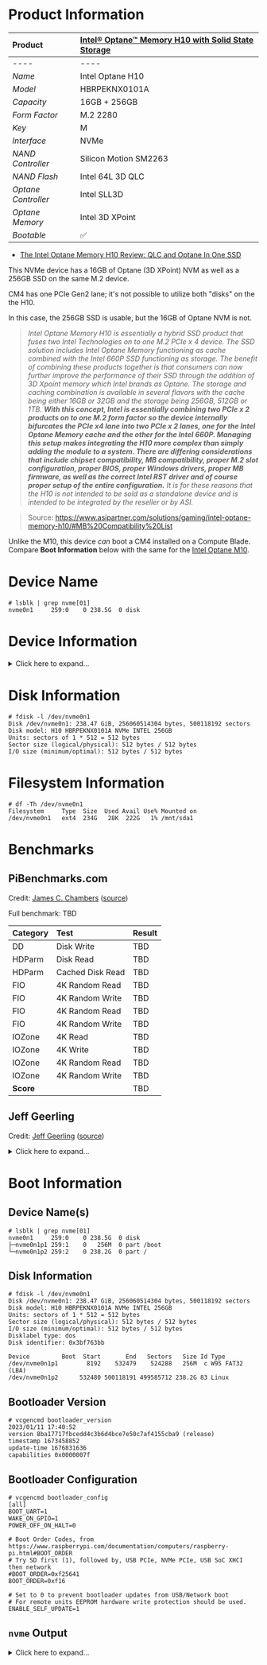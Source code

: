 # Product Information

| Product | [Intel® Optane™ Memory H10 with Solid State Storage](https://ark.intel.com/content/www/us/en/ark/products/189614/intel-optane-memory-h10-with-solid-state-storage-intel-optane-memory-16gb-intel-qlc-3d-nand-ssd-256gb-m-2-80mm-pcie-3-0.html) |
|:-|:-|
|----|----|
| *Name* | Intel Optane H10 |
| *Model* | HBRPEKNX0101A |
| *Capacity* | 16GB + 256GB |
| *Form Factor* | M.2 2280 |
| *Key* | M |
| *Interface* | NVMe |
| *NAND Controller* | Silicon Motion SM2263 |
| *NAND Flash* | Intel 64L 3D QLC |
| *Optane Controller* | Intel SLL3D |
| *Optane Memory* | Intel 3D XPoint |
| *Bootable* | :white_check_mark: |

* [The Intel Optane Memory H10 Review: QLC and Optane In One SSD](https://www.anandtech.com/show/14249/the-intel-optane-memory-h10-review-two-ssds-in-one)

This NVMe device has a 16GB of Optane (3D XPoint) NVM as well as a 256GB SSD on the same M.2 device. 

CM4 has one PCIe Gen2 lane; it's not possible to utilize both "disks" on the the H10. 

In this case, the 256GB SSD is usable, but the 16GB of Optane NVM is not.

> *Intel Optane Memory H10 is essentially a hybrid SSD product that fuses two Intel Technologies on to one M.2 PCIe x 4 device. The SSD solution includes Intel Optane Memory functioning as cache combined with the Intel 660P SSD functioning as storage. The benefit of combining these products together is that consumers can now further improve the performance of their SSD through the addition of 3D Xpoint memory which Intel brands as Optane. The storage and caching combination is available in several flavors with the cache being either 16GB or 32GB and the storage being 256GB, 512GB or 1TB. **With this concept, Intel is essentially combining two PCIe x 2 products on to one M.2 form factor so the device internally bifurcates the PCIe x4 lane into two PCIe x 2 lanes, one for the Intel Optane Memory cache and the other for the Intel 660P. Managing this setup makes integrating the H10 more complex than simply adding the module to a system. There are differing considerations that include chipset compatibility, MB compatibility, proper M.2 slot configuration, proper BIOS, proper Windows drivers, proper MB firmware, as well as the correct Intel RST driver and of course proper setup of the entire configuration.** It is for these reasons that the H10 is not intended to be sold as a standalone device and is intended to be integrated by the reseller or by ASI.*

> Source: https://www.asipartner.com/solutions/gaming/intel-optane-memory-h10/#MB%20Compatibility%20List

Unlike the M10, this device *can* boot a CM4 installed on a Compute Blade. Compare **Boot Information** below with the same for the [Intel Optane M10](intel_optane_m10_32.md).

# Device Name

```
# lsblk | grep nvme[01]
nvme0n1     259:0    0 238.5G  0 disk 
```

# Device Information

<details>
  <summary>Click here to expand...</summary>
  
  ```
  # lspci -vvv -s 01:00.0
  01:00.0 Non-Volatile memory controller: Intel Corporation Device 0975 (rev 03) (prog-if 02 [NVM Express])
    Subsystem: Intel Corporation Device 8410
    Control: I/O- Mem+ BusMaster+ SpecCycle- MemWINV- VGASnoop- ParErr- Stepping- SERR- FastB2B- DisINTx+
    Status: Cap+ 66MHz- UDF- FastB2B- ParErr- DEVSEL=fast >TAbort- <TAbort- <MAbort- >SERR- <PERR- INTx-
    Latency: 0
    Interrupt: pin A routed to IRQ 63
    Region 0: Memory at 600000000 (64-bit, non-prefetchable) [size=16K]
    Capabilities: [40] Power Management version 3
      Flags: PMEClk- DSI- D1- D2- AuxCurrent=0mA PME(D0-,D1-,D2-,D3hot-,D3cold-)
      Status: D0 NoSoftRst- PME-Enable- DSel=0 DScale=0 PME-
    Capabilities: [50] MSI: Enable- Count=1/8 Maskable+ 64bit+
      Address: 0000000000000000  Data: 0000
      Masking: 00000000  Pending: 00000000
    Capabilities: [70] Express (v2) Endpoint, MSI 00
      DevCap:	MaxPayload 128 bytes, PhantFunc 0, Latency L0s unlimited, L1 unlimited
        ExtTag- AttnBtn- AttnInd- PwrInd- RBE+ FLReset+ SlotPowerLimit 0.000W
      DevCtl:	CorrErr- NonFatalErr- FatalErr- UnsupReq-
        RlxdOrd+ ExtTag- PhantFunc- AuxPwr- NoSnoop- FLReset-
        MaxPayload 128 bytes, MaxReadReq 512 bytes
      DevSta:	CorrErr+ NonFatalErr- FatalErr- UnsupReq- AuxPwr+ TransPend-
      LnkCap:	Port #0, Speed 8GT/s, Width x2, ASPM L1, Exit Latency L1 <8us
        ClockPM+ Surprise- LLActRep- BwNot- ASPMOptComp+
      LnkCtl:	ASPM Disabled; RCB 64 bytes, Disabled- CommClk+
        ExtSynch- ClockPM- AutWidDis- BWInt- AutBWInt-
      LnkSta:	Speed 5GT/s (downgraded), Width x1 (downgraded)
        TrErr- Train- SlotClk+ DLActive- BWMgmt- ABWMgmt-
      DevCap2: Completion Timeout: Range ABCD, TimeoutDis+ NROPrPrP- LTR+
        10BitTagComp- 10BitTagReq- OBFF Not Supported, ExtFmt- EETLPPrefix-
        EmergencyPowerReduction Not Supported, EmergencyPowerReductionInit-
        FRS- TPHComp- ExtTPHComp-
        AtomicOpsCap: 32bit- 64bit- 128bitCAS-
      DevCtl2: Completion Timeout: 50us to 50ms, TimeoutDis- LTR+ OBFF Disabled,
        AtomicOpsCtl: ReqEn-
      LnkCap2: Supported Link Speeds: 2.5-8GT/s, Crosslink- Retimer- 2Retimers- DRS-
      LnkCtl2: Target Link Speed: 8GT/s, EnterCompliance- SpeedDis-
        Transmit Margin: Normal Operating Range, EnterModifiedCompliance- ComplianceSOS-
        Compliance De-emphasis: -6dB
      LnkSta2: Current De-emphasis Level: -3.5dB, EqualizationComplete- EqualizationPhase1-
        EqualizationPhase2- EqualizationPhase3- LinkEqualizationRequest-
        Retimer- 2Retimers- CrosslinkRes: unsupported
    Capabilities: [b0] MSI-X: Enable+ Count=16 Masked-
      Vector table: BAR=0 offset=00002000
      PBA: BAR=0 offset=00002100
    Capabilities: [100 v2] Advanced Error Reporting
      UESta:	DLP- SDES- TLP- FCP- CmpltTO- CmpltAbrt- UnxCmplt- RxOF- MalfTLP- ECRC- UnsupReq- ACSViol-
      UEMsk:	DLP- SDES- TLP- FCP- CmpltTO- CmpltAbrt- UnxCmplt- RxOF- MalfTLP- ECRC- UnsupReq- ACSViol-
      UESvrt:	DLP+ SDES+ TLP- FCP+ CmpltTO- CmpltAbrt- UnxCmplt- RxOF+ MalfTLP+ ECRC- UnsupReq- ACSViol-
      CESta:	RxErr- BadTLP- BadDLLP- Rollover- Timeout+ AdvNonFatalErr-
      CEMsk:	RxErr- BadTLP- BadDLLP- Rollover- Timeout- AdvNonFatalErr+
      AERCap:	First Error Pointer: 00, ECRCGenCap+ ECRCGenEn- ECRCChkCap+ ECRCChkEn-
        MultHdrRecCap- MultHdrRecEn- TLPPfxPres- HdrLogCap-
      HeaderLog: 00000000 00000000 00000000 00000000
    Capabilities: [158 v1] Secondary PCI Express
      LnkCtl3: LnkEquIntrruptEn- PerformEqu-
      LaneErrStat: 0
    Capabilities: [178 v1] Latency Tolerance Reporting
      Max snoop latency: 0ns
      Max no snoop latency: 0ns
    Capabilities: [180 v1] L1 PM Substates
      L1SubCap: PCI-PM_L1.2+ PCI-PM_L1.1+ ASPM_L1.2+ ASPM_L1.1+ L1_PM_Substates+
          PortCommonModeRestoreTime=100us PortTPowerOnTime=3100us
      L1SubCtl1: PCI-PM_L1.2- PCI-PM_L1.1- ASPM_L1.2- ASPM_L1.1-
          T_CommonMode=0us LTR1.2_Threshold=3145728ns
      L1SubCtl2: T_PwrOn=3100us
    Kernel driver in use: nvme
  ```
</details>

# Disk Information

```
# fdisk -l /dev/nvme0n1
Disk /dev/nvme0n1: 238.47 GiB, 256060514304 bytes, 500118192 sectors
Disk model: H10 HBRPEKNX0101A NVMe INTEL 256GB      
Units: sectors of 1 * 512 = 512 bytes
Sector size (logical/physical): 512 bytes / 512 bytes
I/O size (minimum/optimal): 512 bytes / 512 bytes
```

# Filesystem Information

```
# df -Th /dev/nvme0n1
Filesystem     Type  Size  Used Avail Use% Mounted on
/dev/nvme0n1   ext4  234G   28K  222G   1% /mnt/sda1
```
# Benchmarks

## PiBenchmarks.com

Credit: [James C. Chambers](https://jamesachambers.com/) ([source](https://raw.githubusercontent.com/TheRemote/PiBenchmarks/master/Storage.sh))

Full benchmark: TBD

| Category | Test | Result |
|:-|:-|:-|
| DD | Disk Write | TBD |
| HDParm | Disk Read | TBD |
| HDParm | Cached Disk Read | TBD |
| FIO | 4K Random Read | TBD |
| FIO | 4K Random Write | TBD |
| FIO | 4K Random Read | TBD |
| FIO | 4K Random Write | TBD |
| IOZone | 4K Read | TBD |
| IOZone | 4K Write | TBD |
| IOZone | 4K Random Read | TBD |
| IOZone | 4K Random Write | TBD |
| **Score** | | TBD |

## Jeff Geerling

Credit: [Jeff Geerling](https://www.jeffgeerling.com/) ([source](https://raw.githubusercontent.com/geerlingguy/pi-cluster/master/benchmarks/disk-benchmark.sh))

<details>
  <summary>Click here to expand...</summary>
  
  ```
  # DEVICE_UNDER_TEST=/dev/nvme0n1 ./disk-benchmark.sh

  Raspberry Pi disk benchmarks
  Running fio sequential read test...
  fio-rand-read-sequential: (g=0): rw=read, bs=(R) 1024KiB-1024KiB, (W) 1024KiB-1024KiB, (T) 1024KiB-1024KiB, ioengine=libaio, iodepth=64
  ...
  fio-3.25
  Starting 4 processes
  Jobs: 4 (f=4): [R(4)][36.4%][r=393MiB/s][r=392 IOPS][eta 00m:07s]
  Jobs: 4 (f=4): [R(4)][54.5%][r=390MiB/s][r=389 IOPS][eta 00m:05s] 
  Jobs: 4 (f=4): [R(4)][63.6%][r=393MiB/s][r=392 IOPS][eta 00m:04s]
  Jobs: 4 (f=4): [R(4)][72.7%][r=391MiB/s][r=390 IOPS][eta 00m:03s]
  Jobs: 4 (f=4): [R(4)][81.8%][r=393MiB/s][r=393 IOPS][eta 00m:02s]
  Jobs: 4 (f=4): [R(4)][90.9%][r=369MiB/s][r=368 IOPS][eta 00m:01s]
  Jobs: 4 (f=4): [R(4)][100.0%][r=384MiB/s][r=384 IOPS][eta 00m:00s]
  fio-rand-read-sequential: (groupid=0, jobs=4): err= 0: pid=609: Sun Feb 19 09:12:33 2023
    read: IOPS=391, BW=392MiB/s (411MB/s)(4011MiB/10243msec)
      slat (usec): min=149, max=49011, avg=9978.00, stdev=15363.86
      clat (msec): min=203, max=1160, avg=635.32, stdev=100.49
      lat (msec): min=238, max=1205, avg=645.30, stdev=102.01
      clat percentiles (msec):
      |  1.00th=[  326],  5.00th=[  472], 10.00th=[  523], 20.00th=[  625],
      | 30.00th=[  625], 40.00th=[  625], 50.00th=[  625], 60.00th=[  634],
      | 70.00th=[  667], 80.00th=[  676], 90.00th=[  676], 95.00th=[  751],
      | 99.00th=[ 1020], 99.50th=[ 1045], 99.90th=[ 1150], 99.95th=[ 1150],
      | 99.99th=[ 1167]
    bw (  KiB/s): min=129024, max=477184, per=95.89%, avg=384499.85, stdev=19064.28, samples=80
    iops        : min=  126, max=  466, avg=375.00, stdev=18.63, samples=80
    lat (msec)   : 250=0.17%, 500=7.75%, 750=87.09%, 1000=3.81%, 2000=1.17%
    cpu          : usr=0.13%, sys=4.21%, ctx=6788, majf=0, minf=65636
    IO depths    : 1=0.1%, 2=0.2%, 4=0.4%, 8=0.8%, 16=1.6%, 32=3.2%, >=64=93.7%
      submit    : 0=0.0%, 4=100.0%, 8=0.0%, 16=0.0%, 32=0.0%, 64=0.0%, >=64=0.0%
      complete  : 0=0.0%, 4=99.9%, 8=0.0%, 16=0.0%, 32=0.0%, 64=0.1%, >=64=0.0%
      issued rwts: total=4011,0,0,0 short=0,0,0,0 dropped=0,0,0,0
      latency   : target=0, window=0, percentile=100.00%, depth=64

  Run status group 0 (all jobs):
    READ: bw=392MiB/s (411MB/s), 392MiB/s-392MiB/s (411MB/s-411MB/s), io=4011MiB (4206MB), run=10243-10243msec

  Disk stats (read/write):
    nvme0n1: ios=31820/563, merge=0/16, ticks=9580809/134478, in_queue=9715599, util=99.31%

  Running iozone 1024K random read and write tests...
    Iozone: Performance Test of File I/O
            Version $Revision: 3.492 $
      Compiled for 64 bit mode.
      Build: linux-arm 

    Contributors:William Norcott, Don Capps, Isom Crawford, Kirby Collins
                Al Slater, Scott Rhine, Mike Wisner, Ken Goss
                Steve Landherr, Brad Smith, Mark Kelly, Dr. Alain CYR,
                Randy Dunlap, Mark Montague, Dan Million, Gavin Brebner,
                Jean-Marc Zucconi, Jeff Blomberg, Benny Halevy, Dave Boone,
                Erik Habbinga, Kris Strecker, Walter Wong, Joshua Root,
                Fabrice Bacchella, Zhenghua Xue, Qin Li, Darren Sawyer,
                Vangel Bojaxhi, Ben England, Vikentsi Lapa,
                Alexey Skidanov, Sudhir Kumar.

    Run began: Sun Feb 19 09:12:33 2023

    Include fsync in write timing
    O_DIRECT feature enabled
    Auto Mode
    File size set to 102400 kB
    Record Size 1024 kB
    Command line used: ./iozone -e -I -a -s 100M -r 1024k -i 0 -i 2 -f /mnt/sda1/iozone
    Output is in kBytes/sec
    Time Resolution = 0.000001 seconds.
    Processor cache size set to 1024 kBytes.
    Processor cache line size set to 32 bytes.
    File stride size set to 17 * record size.
                                                                random    random     bkwd    record    stride                                    
                kB  reclen    write  rewrite    read    reread    read     write     read   rewrite      read   fwrite frewrite    fread  freread
            102400    1024   340558   339409                     357029   342908                                                                

  iozone test complete.

  Running iozone 4K random read and write tests...
    Iozone: Performance Test of File I/O
            Version $Revision: 3.492 $
      Compiled for 64 bit mode.
      Build: linux-arm 

    Contributors:William Norcott, Don Capps, Isom Crawford, Kirby Collins
                Al Slater, Scott Rhine, Mike Wisner, Ken Goss
                Steve Landherr, Brad Smith, Mark Kelly, Dr. Alain CYR,
                Randy Dunlap, Mark Montague, Dan Million, Gavin Brebner,
                Jean-Marc Zucconi, Jeff Blomberg, Benny Halevy, Dave Boone,
                Erik Habbinga, Kris Strecker, Walter Wong, Joshua Root,
                Fabrice Bacchella, Zhenghua Xue, Qin Li, Darren Sawyer,
                Vangel Bojaxhi, Ben England, Vikentsi Lapa,
                Alexey Skidanov, Sudhir Kumar.

    Run began: Sun Feb 19 09:12:35 2023

    Include fsync in write timing
    O_DIRECT feature enabled
    Auto Mode
    File size set to 102400 kB
    Record Size 4 kB
    Command line used: ./iozone -e -I -a -s 100M -r 4k -i 0 -i 2 -f /mnt/sda1/iozone
    Output is in kBytes/sec
    Time Resolution = 0.000001 seconds.
    Processor cache size set to 1024 kBytes.
    Processor cache line size set to 32 bytes.
    File stride size set to 17 * record size.
                                                                random    random     bkwd    record    stride                                    
                kB  reclen    write  rewrite    read    reread    read     write     read   rewrite      read   fwrite frewrite    fread  freread
            102400       4    48232    75104                      44986    71600                                                                

  iozone test complete.

  Disk benchmark complete!
  ```
</details>

# Boot Information

## Device Name(s)

```
# lsblk | grep nvme[01]
nvme0n1     259:0    0 238.5G  0 disk 
├─nvme0n1p1 259:1    0   256M  0 part /boot
└─nvme0n1p2 259:2    0 238.2G  0 part /
```

## Disk Information

```
# fdisk -l /dev/nvme0n1
Disk /dev/nvme0n1: 238.47 GiB, 256060514304 bytes, 500118192 sectors
Disk model: H10 HBRPEKNX0101A NVMe INTEL 256GB      
Units: sectors of 1 * 512 = 512 bytes
Sector size (logical/physical): 512 bytes / 512 bytes
I/O size (minimum/optimal): 512 bytes / 512 bytes
Disklabel type: dos
Disk identifier: 0x3bf763bb

Device         Boot  Start       End   Sectors   Size Id Type
/dev/nvme0n1p1        8192    532479    524288   256M  c W95 FAT32 (LBA)
/dev/nvme0n1p2      532480 500118191 499585712 238.2G 83 Linux
```

## Bootloader Version

```
# vcgencmd bootloader_version
2023/01/11 17:40:52
version 8ba17717fbcedd4c3b6d4bce7e50c7af4155cba9 (release)
timestamp 1673458852
update-time 1676831636
capabilities 0x0000007f
```

## Bootloader Configuration

```
# vcgencmd bootloader_config
[all]
BOOT_UART=1
WAKE_ON_GPIO=1
POWER_OFF_ON_HALT=0

# Boot Order Codes, from https://www.raspberrypi.com/documentation/computers/raspberry-pi.html#BOOT_ORDER
# Try SD first (1), followed by, USB PCIe, NVMe PCIe, USB SoC XHCI then network
#BOOT_ORDER=0xf25641
BOOT_ORDER=0xf16

# Set to 0 to prevent bootloader updates from USB/Network boot
# For remote units EEPROM hardware write protection should be used.
ENABLE_SELF_UPDATE=1
```

## `nvme` Output

<details>
  <summary>Click here to expand...</summary>
    
  ```
  # nvme version
  nvme version 1.12
  ```

  ```
  # nvme list
  Node             SN                   Model                                    Namespace Usage                      Format           FW Rev  
  ---------------- -------------------- ---------------------------------------- --------- -------------------------- ---------------- --------
  /dev/nvme0n1     BTTE90320FNS256D-1   H10 HBRPEKNX0101A NVMe INTEL 256GB       1         256.06  GB / 256.06  GB    512   B +  0 B   7002    
  ```

  ```
  # nvme list-subsys
  nvme-subsys0 - NQN=nqn.2019-03.com.intel:nvm-subsystem-sn-btte90320fns256d-1
  \
  +- nvme0 pcie 0000:01:00.0 live 
  ```

  ```
  # nvme id-ctrl -H /dev/nvme0n1
  NVME Identify Controller:
  vid       : 0x8086
  ssvid     : 0x8086
  sn        : BTTE90320FNS256D-1  
  mn        : H10 HBRPEKNX0101A NVMe INTEL 256GB      
  fr        : 7002    
  rab       : 6
  ieee      : 5cd2e4
  cmic      : 0
    [3:3] : 0	ANA not supported
    [2:2] : 0	PCI
    [1:1] : 0	Single Controller
    [0:0] : 0	Single Port

  mdts      : 5
  cntlid    : 0x1
  ver       : 0x10300
  rtd3r     : 0x7a120
  rtd3e     : 0x1e8480
  oaes      : 0x200
  [14:14] : 0	Endurance Group Event Aggregate Log Page Change Notice Not Supported
  [13:13] : 0	LBA Status Information Notices Not Supported
  [12:12] : 0	Predictable Latency Event Aggregate Log Change Notices Not Supported
  [11:11] : 0	Asymmetric Namespace Access Change Notices Not Supported
    [9:9] : 0x1	Firmware Activation Notices Supported
    [8:8] : 0	Namespace Attribute Changed Event Not Supported

  ctratt    : 0x2
    [9:9] : 0	UUID List Not Supported
    [7:7] : 0	Namespace Granularity Not Supported
    [5:5] : 0	Predictable Latency Mode Not Supported
    [4:4] : 0	Endurance Groups Not Supported
    [3:3] : 0	Read Recovery Levels Not Supported
    [2:2] : 0	NVM Sets Not Supported
    [1:1] : 0x1	Non-Operational Power State Permissive Supported
    [0:0] : 0	128-bit Host Identifier Not Supported

  rrls      : 0
  cntrltype : 0
    [7:2] : 0	Reserved
    [1:0] : 0	Controller type not reported
  fguid     : 
  crdt1     : 0
  crdt2     : 0
  crdt3     : 0
  oacs      : 0x16
    [9:9] : 0	Get LBA Status Capability Not Supported
    [8:8] : 0	Doorbell Buffer Config Not Supported
    [7:7] : 0	Virtualization Management Not Supported
    [6:6] : 0	NVMe-MI Send and Receive Not Supported
    [5:5] : 0	Directives Not Supported
    [4:4] : 0x1	Device Self-test Supported
    [3:3] : 0	NS Management and Attachment Not Supported
    [2:2] : 0x1	FW Commit and Download Supported
    [1:1] : 0x1	Format NVM Supported
    [0:0] : 0	Security Send and Receive Not Supported

  acl       : 3
  aerl      : 7
  frmw      : 0x14
    [4:4] : 0x1	Firmware Activate Without Reset Supported
    [3:1] : 0x2	Number of Firmware Slots
    [0:0] : 0	Firmware Slot 1 Read/Write

  lpa       : 0xf
    [4:4] : 0	Persistent Event log Not Supported
    [3:3] : 0x1	Telemetry host/controller initiated log page Supported
    [2:2] : 0x1	Extended data for Get Log Page Supported
    [1:1] : 0x1	Command Effects Log Page Supported
    [0:0] : 0x1	SMART/Health Log Page per NS Supported

  elpe      : 255
  npss      : 4
  avscc     : 0
    [0:0] : 0	Admin Vendor Specific Commands uses Vendor Specific Format

  apsta     : 0x1
    [0:0] : 0x1	Autonomous Power State Transitions Supported

  wctemp    : 350
  cctemp    : 353
  mtfa      : 50
  hmpre     : 0
  hmmin     : 0
  tnvmcap   : 0
  unvmcap   : 0
  rpmbs     : 0
  [31:24]: 0	Access Size
  [23:16]: 0	Total Size
    [5:3] : 0	Authentication Method
    [2:0] : 0	Number of RPMB Units

  edstt     : 5
  dsto      : 1
  fwug      : 0
  kas       : 0
  hctma     : 0x1
    [0:0] : 0x1	Host Controlled Thermal Management Supported

  mntmt     : 303
  mxtmt     : 348
  sanicap   : 0x3
    [31:30] : 0	Additional media modification after sanitize operation completes successfully is not defined
    [29:29] : 0	No-Deallocate After Sanitize bit in Sanitize command Supported
      [2:2] : 0	Overwrite Sanitize Operation Not Supported
      [1:1] : 0x1	Block Erase Sanitize Operation Supported
      [0:0] : 0x1	Crypto Erase Sanitize Operation Supported

  hmminds   : 0
  hmmaxd    : 0
  nsetidmax : 0
  endgidmax : 0
  anatt     : 0
  anacap    : 0
    [7:7] : 0	Non-zero group ID Not Supported
    [6:6] : 0	Group ID does not change
    [4:4] : 0	ANA Change state Not Supported
    [3:3] : 0	ANA Persistent Loss state Not Supported
    [2:2] : 0	ANA Inaccessible state Not Supported
    [1:1] : 0	ANA Non-optimized state Not Supported
    [0:0] : 0	ANA Optimized state Not Supported

  anagrpmax : 0
  nanagrpid : 0
  pels      : 0
  sqes      : 0x66
    [7:4] : 0x6	Max SQ Entry Size (64)
    [3:0] : 0x6	Min SQ Entry Size (64)

  cqes      : 0x44
    [7:4] : 0x4	Max CQ Entry Size (16)
    [3:0] : 0x4	Min CQ Entry Size (16)

  maxcmd    : 0
  nn        : 1
  oncs      : 0x5f
    [7:7] : 0	Verify Not Supported
    [6:6] : 0x1	Timestamp Supported
    [5:5] : 0	Reservations Not Supported
    [4:4] : 0x1	Save and Select Supported
    [3:3] : 0x1	Write Zeroes Supported
    [2:2] : 0x1	Data Set Management Supported
    [1:1] : 0x1	Write Uncorrectable Supported
    [0:0] : 0x1	Compare Supported

  fuses     : 0
    [0:0] : 0	Fused Compare and Write Not Supported

  fna       : 0x4
    [2:2] : 0x1	Crypto Erase Supported as part of Secure Erase
    [1:1] : 0	Crypto Erase Applies to Single Namespace(s)
    [0:0] : 0	Format Applies to Single Namespace(s)

  vwc       : 0x1
    [2:1] : 0	Support for the NSID field set to FFFFFFFFh is not indicated
    [0:0] : 0x1	Volatile Write Cache Present

  awun      : 0
  awupf     : 0
  nvscc     : 0
    [0:0] : 0	NVM Vendor Specific Commands uses Vendor Specific Format

  nwpc      : 0
    [2:2] : 0	Permanent Write Protect Not Supported
    [1:1] : 0	Write Protect Until Power Supply Not Supported
    [0:0] : 0	No Write Protect and Write Protect Namespace Not Supported

  acwu      : 0
  sgls      : 0
  [1:0]  : 0	Scatter-Gather Lists Not Supported

  mnan      : 0
  subnqn    : nqn.2019-03.com.intel:nvm-subsystem-sn-btte90320fns256d-1
  ioccsz    : 0
  iorcsz    : 0
  icdoff    : 0
  ctrattr   : 0
    [0:0] : 0	Dynamic Controller Model

  msdbd     : 0
  ps    0 : mp:3.50W operational enlat:0 exlat:0 rrt:0 rrl:0
            rwt:0 rwl:0 idle_power:- active_power:-
  ps    1 : mp:2.70W operational enlat:0 exlat:0 rrt:1 rrl:1
            rwt:1 rwl:1 idle_power:- active_power:-
  ps    2 : mp:2.00W operational enlat:0 exlat:0 rrt:2 rrl:2
            rwt:2 rwl:2 idle_power:- active_power:-
  ps    3 : mp:0.0250W non-operational enlat:2000 exlat:5000 rrt:3 rrl:3
            rwt:3 rwl:3 idle_power:- active_power:-
  ps    4 : mp:0.0040W non-operational enlat:5000 exlat:9000 rrt:4 rrl:4
            rwt:4 rwl:4 idle_power:- active_power:-
  ```

  ```
  # nvme list-ns /dev/nvme0n1
  [   0]:0x1
  ```

  ```
  # nvme id-ns -H /dev/nvme0n1 --namespace-id=1
  NVME Identify Namespace 1:
  nsze    : 0x1dcf32b0
  ncap    : 0x1dcf32b0
  nuse    : 0x1dcf32b0
  nsfeat  : 0
    [4:4] : 0	NPWG, NPWA, NPDG, NPDA, and NOWS are Not Supported
    [2:2] : 0	Deallocated or Unwritten Logical Block error Not Supported
    [1:1] : 0	Namespace uses AWUN, AWUPF, and ACWU
    [0:0] : 0	Thin Provisioning Not Supported

  nlbaf   : 0
  flbas   : 0
    [4:4] : 0	Metadata Transferred in Separate Contiguous Buffer
    [3:0] : 0	Current LBA Format Selected

  mc      : 0
    [1:1] : 0	Metadata Pointer Not Supported
    [0:0] : 0	Metadata as Part of Extended Data LBA Not Supported

  dpc     : 0
    [4:4] : 0	Protection Information Transferred as Last 8 Bytes of Metadata Not Supported
    [3:3] : 0	Protection Information Transferred as First 8 Bytes of Metadata Not Supported
    [2:2] : 0	Protection Information Type 3 Not Supported
    [1:1] : 0	Protection Information Type 2 Not Supported
    [0:0] : 0	Protection Information Type 1 Not Supported

  dps     : 0
    [3:3] : 0	Protection Information is Transferred as Last 8 Bytes of Metadata
    [2:0] : 0	Protection Information Disabled

  nmic    : 0
    [0:0] : 0	Namespace Multipath Not Capable

  rescap  : 0
    [6:6] : 0	Exclusive Access - All Registrants Not Supported
    [5:5] : 0	Write Exclusive - All Registrants Not Supported
    [4:4] : 0	Exclusive Access - Registrants Only Not Supported
    [3:3] : 0	Write Exclusive - Registrants Only Not Supported
    [2:2] : 0	Exclusive Access Not Supported
    [1:1] : 0	Write Exclusive Not Supported
    [0:0] : 0	Persist Through Power Loss Not Supported

  fpi     : 0x80
    [7:7] : 0x1	Format Progress Indicator Supported
    [6:0] : 0	Format Progress Indicator (Remaining 0%)

  dlfeat  : 1
    [4:4] : 0	Guard Field of Deallocated Logical Blocks is set to 0xFFFF
    [3:3] : 0	Deallocate Bit in the Write Zeroes Command is Not Supported
    [2:0] : 0x1	Bytes Read From a Deallocated Logical Block and its Metadata are 0x00

  nawun   : 0
  nawupf  : 0
  nacwu   : 0
  nabsn   : 0
  nabo    : 0
  nabspf  : 0
  noiob   : 0
  nvmcap  : 0
  nsattr	: 0
  nvmsetid: 0
  anagrpid: 0
  endgid  : 0
  nguid   : 00000000000000000000000000000000
  eui64   : 5cd2e45391b0236a
  LBA Format  0 : Metadata Size: 0   bytes - Data Size: 512 bytes - Relative Performance: 0 Best (in use)
  ```
</details>